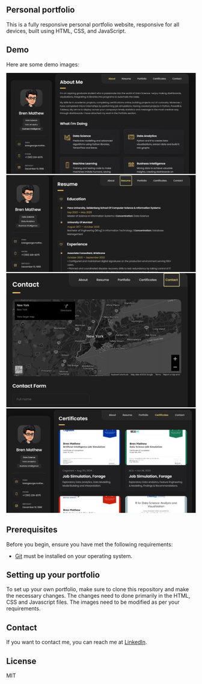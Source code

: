 ## Personal portfolio

This is a fully responsive personal portfolio website, responsive for all devices, built using HTML, CSS, and JavaScript.

## Demo
Here are some demo images:

![vCard Desktop Demo](./website-demo-image/desktop1.png "Desktop Demo")
![vCard Desktop Demo](./website-demo-image/desktop2.png "Desktop Demo")
![vCard Desktop Demo](./website-demo-image/desktop3.png "Desktop Demo")
![vCard Desktop Demo](./website-demo-image/desktop4.png "Desktop Demo")


## Prerequisites

Before you begin, ensure you have met the following requirements:

* [Git](https://git-scm.com/downloads "Download Git") must be installed on your operating system.

## Setting up your portfolio

To set up your own portfolio, make sure to clone this repository and make the necessary changes.
The changes need to done primarily in the HTML, CSS and Javascript files. The images need to be modified as per your requirements.


## Contact

If you want to contact me, you can reach me at [LinkedIn](https://in.linkedin.com/in/bren-mathew-3a6371169).


## License

MIT
